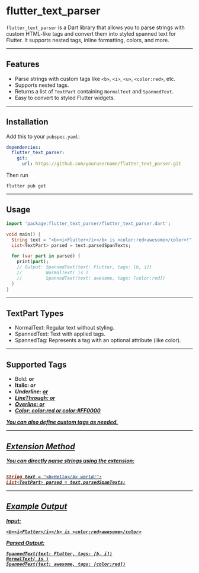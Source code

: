 # flutter_text_parser

`flutter_text_parser` is a Dart library that allows you to parse strings with custom HTML-like tags
and convert them into styled spanned text for Flutter. It supports nested tags, inline formatting,
colors, and more.

---

## Features

- Parse strings with custom tags like `<b>`, `<i>`, `<u>`, `<color:red>`, etc.
- Supports nested tags.
- Returns a list of `TextPart` containing `NormalText` and `SpannedText`.
- Easy to convert to styled Flutter widgets.

---

## Installation

Add this to your `pubspec.yaml`:

```yaml
dependencies:
  flutter_text_parser:
    git:
      url: https://github.com/yourusername/flutter_text_parser.git
```

Then run

```base
flutter pub get
```

---

## Usage

```dart
import 'package:flutter_text_parser/flutter_text_parser.dart';

void main() {
  String text = "<b><i>Flutter</i></b> is <color:red>awesome</color>!";
  List<TextPart> parsed = text.parsedSpanTexts;

  for (var part in parsed) {
    print(part);
    // Output: SpannedText(text: Flutter, tags: [b, i])
    //         NormalText( is )
    //         SpannedText(text: awesome, tags: [color:red])
  }
}
```

---

## TextPart Types

- NormalText: Regular text without styling.
- SpannedText: Text with applied tags.
- SpannedTag: Represents a tag with an optional attribute (like color).

---

## Supported Tags

- Bold: <b> or <bold>
- Italic: <i> or <italic>
- Underline: <u> or <underline>
- LineThrough: <l> or <lineThrough>
- Overline: <o> or <overline>
- Color: <color:red> or <color:#FF0000>

You can also define custom tags as needed.

---

## Extension Method

You can directly parse strings using the extension:

```dart

String text = "<b>Hello</b> world!";
List<TextPart> parsed = text.parsedSpanTexts;
```

---

## Example Output

Input:

```text
<b><i>Flutter</i></b> is <color:red>awesome</color>
```

Parsed Output:

```text
SpannedText(text: Flutter, tags: [b, i])
NormalText( is )
SpannedText(text: awesome, tags: [color:red])
```